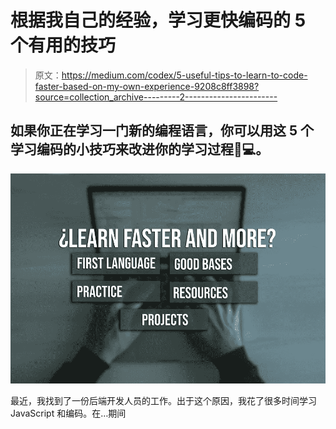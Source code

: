 # 根据我自己的经验，学习更快编码的 5 个有用的技巧

> 原文：<https://medium.com/codex/5-useful-tips-to-learn-to-code-faster-based-on-my-own-experience-9208c8ff3898?source=collection_archive---------2----------------------->

## 如果你正在学习一门新的编程语言，你可以用这 5 个学习编码的小技巧来改进你的学习过程🚀💻。

![](img/48761cf23d27a8d7c301be762e49c782.png)

最近，我找到了一份后端开发人员的工作。出于这个原因，我花了很多时间学习 JavaScript 和编码。在…期间